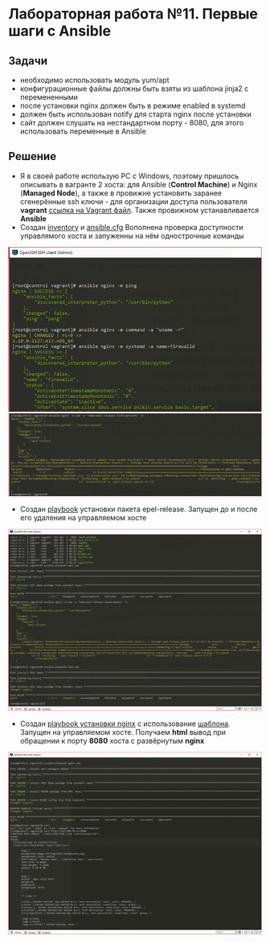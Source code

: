 # Лабораторная работа №11.  Первые шаги с Ansible
[img1]: https://github.com/alexeybobovsky/OTUS_Lab/blob/master/lab11/img/scr1.PNG "" 
[img2]: https://github.com/alexeybobovsky/OTUS_Lab/blob/master/lab11/img/scr2.PNG "" 
[img3]: https://github.com/alexeybobovsky/OTUS_Lab/blob/master/lab11/img/scr3.PNG "" 
[img4]: https://github.com/alexeybobovsky/OTUS_Lab/blob/master/lab11/img/scr4.PNG "" 


## Задачи

- необходимо использовать модуль yum/apt
- конфигурационные файлы должны быть взяты из шаблона jinja2 с перемененными
- после установки nginx должен быть в режиме enabled в systemd
- должен быть использован notify для старта nginx после установки
- сайт должен слушать на нестандартном порту - 8080, для этого использовать переменные в Ansible


## Решение 

* Я в своей работе использую PC с Windows, поэтому пришлось описывать в вагранте 2 хоста: для Ansible (**Control Machine**) и Nginx (**Managed Node**), 
	а также в провижне установить заранее сгенерённые ssh ключи - для организации доступа пользователя **vagrant**  [ссылка на Vagrant файл](https://github.com/alexeybobovsky/OTUS_Lab/blob/master/lab11/Vagrantfile). 
	Также провижном устанавливается **Ansible**
* Создан [inventory](https://github.com/alexeybobovsky/OTUS_Lab/blob/master/lab11/ansible/inventories/staging/hosts) и [ansible.cfg](https://github.com/alexeybobovsky/OTUS_Lab/blob/master/lab11/ansible.cfg) Вополнена проверка доступности управлямого хоста и запуженны на нём однострочные команды
 
![Доступность и однострочники][img1]
![Установка epel-release на управлямый хост][img2]

* Создан [playbook](https://github.com/alexeybobovsky/OTUS_Lab/blob/master/lab11/epel.yml) установки пакета epel-release. Запущен до и после его удаления на управляемом хосте

![Установка epel-release на управлямый хост посредством playbook][img3]

* Создан [playbook установки nginx](https://github.com/alexeybobovsky/OTUS_Lab/blob/master/lab11/nginx.yml) с использование [шаблона](https://github.com/alexeybobovsky/OTUS_Lab/blob/master/lab11/ansible/templates/nginx.conf.j2). Запущен на управляемом хосте. Получаем **html** вывод при обращении к порту **8080** хоста с развёрнутым **nginx** 

![Установка nginx и проверка работы][img4]
 


